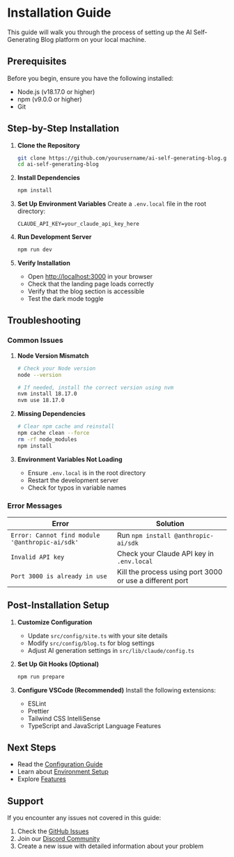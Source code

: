 # Installation Guide

This guide will walk you through the process of setting up the AI Self-Generating Blog platform on your local machine.

## Prerequisites

Before you begin, ensure you have the following installed:
- Node.js (v18.17.0 or higher)
- npm (v9.0.0 or higher)
- Git

## Step-by-Step Installation

1. **Clone the Repository**
   ```bash
   git clone https://github.com/yourusername/ai-self-generating-blog.git
   cd ai-self-generating-blog
   ```

2. **Install Dependencies**
   ```bash
   npm install
   ```

3. **Set Up Environment Variables**
   Create a `.env.local` file in the root directory:
   ```env
   CLAUDE_API_KEY=your_claude_api_key_here
   ```

4. **Run Development Server**
   ```bash
   npm run dev
   ```

5. **Verify Installation**
   - Open [http://localhost:3000](http://localhost:3000) in your browser
   - Check that the landing page loads correctly
   - Verify that the blog section is accessible
   - Test the dark mode toggle

## Troubleshooting

### Common Issues

1. **Node Version Mismatch**
   ```bash
   # Check your Node version
   node --version
   
   # If needed, install the correct version using nvm
   nvm install 18.17.0
   nvm use 18.17.0
   ```

2. **Missing Dependencies**
   ```bash
   # Clear npm cache and reinstall
   npm cache clean --force
   rm -rf node_modules
   npm install
   ```

3. **Environment Variables Not Loading**
   - Ensure `.env.local` is in the root directory
   - Restart the development server
   - Check for typos in variable names

### Error Messages

| Error | Solution |
|-------|----------|
| `Error: Cannot find module '@anthropic-ai/sdk'` | Run `npm install @anthropic-ai/sdk` |
| `Invalid API key` | Check your Claude API key in `.env.local` |
| `Port 3000 is already in use` | Kill the process using port 3000 or use a different port |

## Post-Installation Setup

1. **Customize Configuration**
   - Update `src/config/site.ts` with your site details
   - Modify `src/config/blog.ts` for blog settings
   - Adjust AI generation settings in `src/lib/claude/config.ts`

2. **Set Up Git Hooks (Optional)**
   ```bash
   npm run prepare
   ```

3. **Configure VSCode (Recommended)**
   Install the following extensions:
   - ESLint
   - Prettier
   - Tailwind CSS IntelliSense
   - TypeScript and JavaScript Language Features

## Next Steps

- Read the [Configuration Guide](./configuration.md)
- Learn about [Environment Setup](./environment.md)
- Explore [Features](../features/README.md)

## Support

If you encounter any issues not covered in this guide:
1. Check the [GitHub Issues](https://github.com/yourusername/ai-self-generating-blog/issues)
2. Join our [Discord Community](https://discord.gg/your-server)
3. Create a new issue with detailed information about your problem